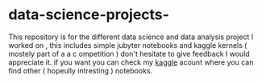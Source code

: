 # data-science-projects-
This repository is for the different data science and data analysis project I worked on ,  this includes simple jubyter notebooks and kaggle kernels ( mostely part of a a c ompetition ) don't hesitate to give feedback I would appreciate it.
if you want you can check my [kaggle](https://www.kaggle.com/mhslearner) acount where you can find other ( hopeully intresting ) notebooks.
